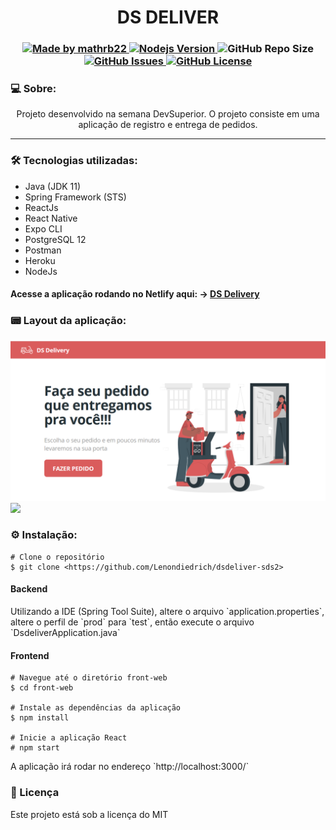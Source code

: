 
<h1 align="center">DS DELIVER</h1>
<h3 align="center">
  <a href="https://github.com/Lenondiedrich">
      <img alt="Made by mathrb22" src="https://img.shields.io/badge/made%20by-Lenondiedrich-blue">
   </a>
  <a href="https://github.com/nodejs/node/blob/master/doc/changelogs/CHANGELOG_V14.md#14.15.0">
      <img alt="Nodejs Version" src="https://img.shields.io/badge/node.js-v14.15.0-informational?logo=Node.JS">
  </a>
  <img alt="GitHub Repo Size" src="https://img.shields.io/github/repo-size/Lenondiedrich/dsdeliver-sds2">
  <a href="https://github.com/Lenondiedrich/dsdeliver-sds2/issues">
      <img alt="GitHub Issues" src="https://img.shields.io/github/issues/Lenondiedrich/dsdeliver-sds2">
   </a>
  <a href="./LICENSE.txt">
      <img alt="GitHub License" src="https://img.shields.io/github/license/Lenondiedrich/dsdeliver-sds2">
   </a>
</h3>
<h3>💻 Sobre: </h3>
<p align="center">Projeto desenvolvido na semana DevSuperior. O projeto consiste em uma aplicação de registro e entrega de pedidos.</p>
<hr/>
<h3>🛠 Tecnologias utilizadas: </h3>
<ul>
  <li>Java (JDK 11) </li>
  <li>Spring Framework (STS)</li>
  <li>ReactJs</li>
  <li>React Native</li>
  <li>Expo CLI</li>
  <li>PostgreSQL 12</li>
  <li>Postman</li>
  <li>Heroku</li>
  <li>NodeJs</li>
  
</ul

<hr />
<h4>Acesse a aplicação rodando no Netlify aqui: -> <a href="https://lenondiedrichsds2.netlify.app">DS Delivery</a></h4>
<h3>📟 Layout da aplicação:</h3>
<img src="./initial.png" />
<img src="./dsdelivery.gif" />

<h3>⚙️ Instalação: </h3>

    # Clone o repositório
    $ git clone <https://github.com/Lenondiedrich/dsdeliver-sds2>

<h4>Backend</h4>
<p>Utilizando a IDE (Spring Tool Suite), altere o arquivo  `application.properties`, altere o perfil de `prod` para `test`, então execute o arquivo `DsdeliverApplication.java`</p>
<h4>Frontend</h4>

    # Navegue até o diretório front-web
    $ cd front-web

    # Instale as dependências da aplicação
    $ npm install

    # Inicie a aplicação React
    # npm start

<p>A aplicação irá rodar no endereço `http://localhost:3000/`</p>

<h3>📝 Licença</h3>
<p>Este projeto está sob a licença do MIT</p>
